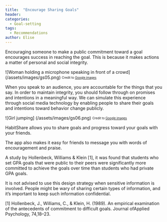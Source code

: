 ```yaml
---
title:  "Encourage Sharing Goals"
header:
categories:
  - Goal-setting
tags:
  - Recommendations
author: Elise
---
```


Encouraging someone to make a public commitment toward a goal encourages success in reaching the goal. This is because it makes actions a matter of personal and social integrity.  

![Woman holding a microphone speaking in front of a crowd] (/assets/images/gs05.png)
<sub><sup>Credit to <a href="https://images.google.com/">Google images</a></sub></sup>

When you speak to an audience, you are accountable for the things that you say. In order to maintain integrity, you should follow through on promises and intentions in a meaningful way. We can simulate this experience through social media technology by enabling people to share their goals and intentions toward behavior change publicly.

![Girl jumping] (/assets/images/gs06.png)
<sub><sup>Credit to  <a href="https://images.google.com/">Google images</a></sub></sup>

HabitShare allows you to share goals and progress toward your goals with your friends.

The app also makes it easy for friends to message you with words of encouragement and praise.

A study by Hollenbeck, Williams & Klein [1], it was found that students who set GPA goals that were public to their peers were significantly more committed to achieve the goals over time than students who had private GPA goals.

It is not advised to use this design strategy when sensitive information is involved. People might be wary of sharing certain types of information, and it’s important to keep such information confidential.

[1] Hollenbeck, J., Williams, C., & Klein, H. (1989). An empirical examination  of  the  antecedents  of  commitment  to  difficult  goals. Journal  ofApplied Psychology, 74,18–23.
